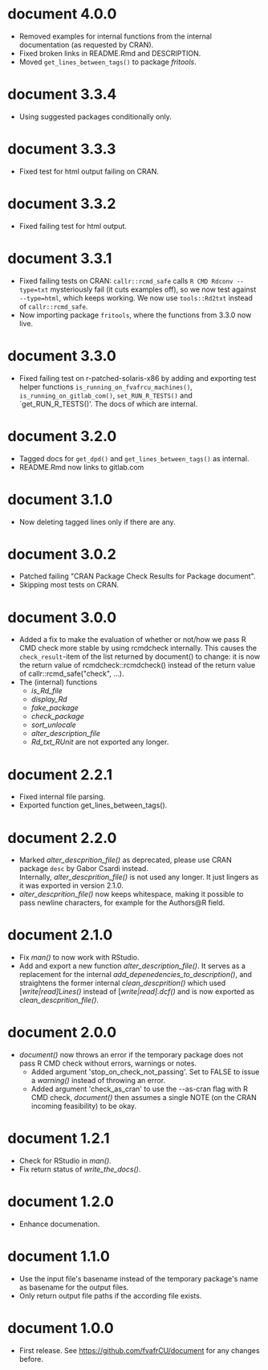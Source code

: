 # document 4.0.0

* Removed examples for internal functions from the internal documentation (as
  requested by CRAN).
* Fixed broken links in README.Rmd and DESCRIPTION.
* Moved `get_lines_between_tags()` to package *fritools*.

# document 3.3.4

* Using suggested packages conditionally only.

# document 3.3.3

* Fixed test for html output failing on CRAN.

# document 3.3.2

* Fixed failing test for html output.

# document 3.3.1

* Fixed failing tests on CRAN:
  `callr::rcmd_safe` calls `R CMD Rdconv --type=txt` mysteriously fail 
  (it cuts examples off), so we now test against `--type=html`,
  which keeps working.
  We now use `tools::Rd2txt` instead of `callr::rcmd_safe`.
* Now importing package `fritools`, where the functions from 3.3.0 now live.

# document 3.3.0

* Fixed failing test on r-patched-solaris-x86 by adding and exporting test
  helper functions `is_running_on_fvafrcu_machines()`,
  `is_running_on_gitlab_com()`, `set_RUN_R_TESTS()` and
  `get_RUN_R_TESTS()'. The docs of which are internal.

# document 3.2.0

* Tagged docs for `get_dpd()` and `get_lines_between_tags()` as internal.
* README.Rmd now links to gitlab.com

# document 3.1.0

* Now deleting tagged lines only if there are any.

# document 3.0.2

* Patched failing "CRAN Package Check Results for Package document".
* Skipping most tests on CRAN.

# document 3.0.0

* Added a fix to make the evaluation of whether or not/how we pass R CMD check 
  more stable by using rcmdcheck internally.
  This causes the `check_result`-item of the list returned by document() to 
  change: it is now the return value of rcmdcheck::rcmdcheck() instead of the
  return value of callr::rcmd\_safe("check", ...).
* The (internal) functions 
  - *is\_Rd\_file*
  - *display\_Rd*
  - *fake\_package*
  - *check\_package*
  - *sort\_unlocale*
  - *alter\_description\_file*
  - *Rd\_txt\_RUnit*
  are not exported any longer.

# document 2.2.1

* Fixed internal file parsing.
* Exported function get\_lines\_between\_tags().

# document 2.2.0

* Marked *alter\_descprition\_file()* as deprecated, please use CRAN package 
  `desc` by Gabor Csardi instead.  
  Internally, *alter\_descprition\_file()* is not used any longer. 
  It just lingers as it was exported in version 2.1.0.
* *alter\_descprition\_file()* now keeps whitespace, making it possible to pass 
  newline characters, for example for the Authors@R field.

# document 2.1.0

* Fix *man()* to now work with RStudio.
* Add and export a new function *alter\_description\_file()*.
  It serves as a replacement for the internal
  *add\_depenedencies\_to\_description()*, and straightens the former internal
  *clean\_descprition()* which used [*write|read]Lines()* instead of
  [*write|read].dcf()* and is now exported as *clean\_descprition\_file()*.

# document 2.0.0

* *document()* now throws an error if the temporary package does not pass R CMD
  check without errors, warnings or notes. 
  - Added argument 'stop\_on\_check\_not\_passing'. Set to FALSE to issue a
    *warning()* instead of throwing an error.
  - Added argument 'check\_as\_cran' to use the --as-cran flag with R CMD check,
    *document()* then assumes a single NOTE (on the CRAN incoming feasibility) 
    to be okay.

# document 1.2.1

* Check for RStudio in *man()*.
* Fix return status of *write\_the\_docs()*.

# document 1.2.0

* Enhance documenation.

# document 1.1.0

* Use the input file's basename instead of the temporary package's name as
  basename for the output files.
* Only return output file paths if the according file exists.

# document 1.0.0

* First release. See https://github.com/fvafrCU/document for any changes before.




